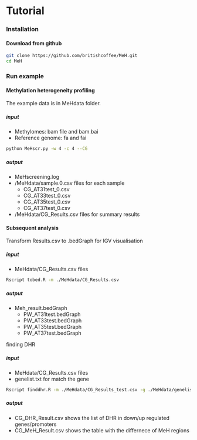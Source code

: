 # Tutorial

### Installation

#### Download from github

```sh
git clone https://github.com/britishcoffee/MeH.git
cd MeH
```



### Run example

#### Methylation heterogeneity profiling

The example data is in MeHdata folder.

##### input

* Methylomes: bam file and bam.bai
* Reference genome: fa and fai

```sh
python MeHscr.py -w 4 -c 4 --CG
```

##### output

* MeHscreening.log 
* /MeHdata/sample.0.csv files for each sample
  * CG_AT31test_0.csv
  * CG_AT33test_0.csv
  * CG_AT35test_0.csv
  * CG_AT37test_0.csv
* /MeHdata/CG_Results.csv files for summary results



#### Subsequent analysis

Transform Results.csv to .bedGraph for IGV visualisation

##### input

* MeHdata/CG_Results.csv files

```sh
Rscript tobed.R -m ./MeHdata/CG_Results.csv 
```

##### output

* Meh_result.bedGraph
  * PW_AT31test.bedGraph
  * PW_AT33test.bedGraph
  * PW_AT35test.bedGraph
  * PW_AT37test.bedGraph



finding DHR

##### input

* MeHdata/CG_Results.csv files
* genelist.txt for match the gene

```sh
Rscript finddhr.R -m ./MeHdata/CG_Results_test.csv -g ./MeHdata/genelist.txt -o ./MeHdata/CG -s W,W,D,D -p 1000 
```

##### output

* CG_DHR_Result.csv shows the list of DHR in down/up regulated genes/promoters
* CG_MeH_Result.csv shows the table with the differnece of MeH regions

